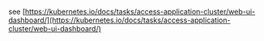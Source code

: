 see [https://kubernetes.io/docs/tasks/access-application-cluster/web-ui-dashboard/](https://kubernetes.io/docs/tasks/access-application-cluster/web-ui-dashboard/)
